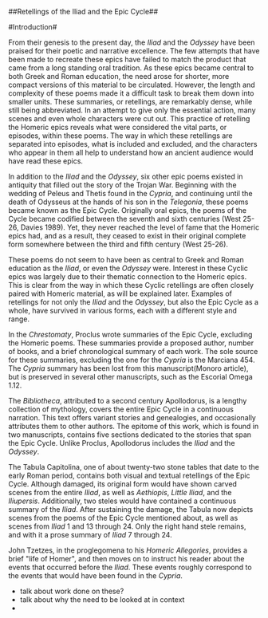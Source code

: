 ##Retellings of the Iliad and the Epic Cycle##

#Introduction#

From their genesis to the present day, the *Iliad* and the *Odyssey* have been praised for their poetic and narrative excellence. The few attempts that have been made to recreate these epics have failed to match the product that came from a long standing oral tradition. As these epics became central to both Greek and Roman education, the need arose for shorter, more compact versions of this material to be circulated. However, the length and complexity of these poems made it a difficult task to break them down into smaller units. These summaries, or retellings, are remarkably dense, while still being abbreviated. In an attempt to give only the essential action, many scenes and even whole characters were cut out. This practice of retelling the Homeric epics reveals what were considered the vital parts, or episodes, within these poems. The way in which these retellings are separated into episodes, what is included and excluded, and the characters who appear in them all help to understand how an ancient audience would have read these epics.

In addition to the *Iliad* and the *Odyssey*, six other epic poems existed in antiquity that filled out the story of the Trojan War. Beginning with the wedding of Peleus and Thetis found in the *Cypria*, and continuing until the death of Odysseus at the hands of his son in the *Telegonia*, these poems became known as the Epic Cycle. Originally oral epics, the poems of the Cycle became codified between the seventh and sixth centuries (West 25-26, Davies 1989). Yet, they never reached the level of fame that the Homeric epics had, and as a result, they ceased to exist in their original complete form somewhere between the third and fifth century (West 25-26). 

These poems do not seem to have been as central to Greek and Roman education as the *Iliad*, or even the *Odyssey* were. Interest in these Cyclic epics was largely due to their thematic connection to the Homeric epics. This is clear from the way in which these Cyclic retellings are often closely paired with Homeric material, as will be explained later. Examples of retellings for not only the *Iliad* and the *Odyssey*, but also the Epic Cycle as a whole, have survived in various forms, each with a different style and range. 

In the *Chrestomaty*, Proclus wrote summaries of the Epic Cycle, excluding the Homeric poems. These summaries provide a proposed author, number of books, and a brief chronological summary of each work. The sole source for these summaries, excluding the one for the *Cypria* is the Marciana 454. The *Cypria* summary has been lost from this manuscript(Monoro article), but is preserved in several other manuscripts, such as the Escorial Omega 1.12.  

The *Bibliotheca*, attributed to a second century Apollodorus, is a lengthy collection of mythology, covers the entire Epic Cycle in a continuous narration. This text offers variant stories and genealogies, and occasionally attributes them to other authors. The epitome of this work, which is found in two manuscripts, contains five sections dedicated to the stories that span the Epic Cycle. Unlike Proclus, Apollodorus includes the *Iliad* and the *Odyssey*. 

The Tabula Capitolina, one of about twenty-two stone tables that date to the early Roman period, contains both visual and textual retellings of the Epic Cycle. Although damaged, its original form would have shown carved scenes from the entire *Iliad*, as well as *Aethiopis*, *Little Iliad*, and the *Iliupersis*. Additionally, two steles would have contained a continuous summary of the *Iliad*. After sustaining the damage, the Tabula now depicts scenes from the poems of the Epic Cycle mentioned about, as well as scenes from *Iliad* 1 and 13 through 24. Only the right hand stele remains, and with it a prose summary of *Iliad* 7 through 24. 

John Tzetzes, in the proglegomena to his *Homeric Allegories*, provides a brief "life of Homer", and then moves on to instruct his reader about the events that occurred before the *Iliad*. These events roughly correspond to the events that would have been found in the *Cypria*. 



- talk about work done on these?
- talk about why the need to be looked at in context
- 